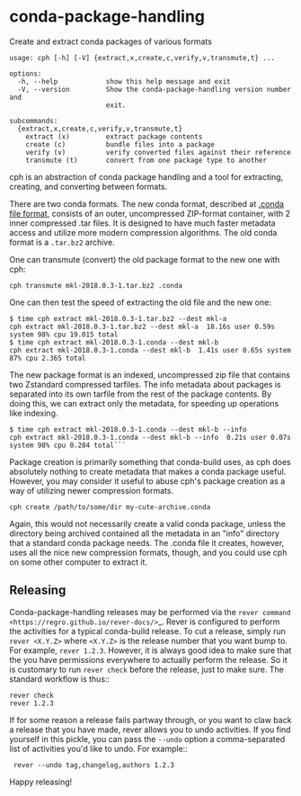 # conda-package-handling
Create and extract conda packages of various formats

```
usage: cph [-h] [-V] {extract,x,create,c,verify,v,transmute,t} ...

options:
  -h, --help            show this help message and exit
  -V, --version         Show the conda-package-handling version number and
                        exit.

subcommands:
  {extract,x,create,c,verify,v,transmute,t}
    extract (x)         extract package contents
    create (c)          bundle files into a package
    verify (v)          verify converted files against their reference
    transmute (t)       convert from one package type to another

```

cph is an abstraction of conda package handling and a tool for extracting,
creating, and converting between formats.

There are two conda formats. The new conda format, described at [.conda file
format](https://docs.conda.io/projects/conda/en/latest/user-guide/concepts/packages.html?highlight=format#conda-file-format),
consists of an outer, uncompressed ZIP-format container, with 2 inner compressed
.tar files. It is designed to have much faster metadata access and utilize more
modern compression algorithms. The old conda format is a `.tar.bz2` archive.

One can transmute (convert) the old package format to the new one with cph:

```
cph transmute mkl-2018.0.3-1.tar.bz2 .conda
```

One can then test the speed of extracting the old file and the new one:

```
$ time cph extract mkl-2018.0.3-1.tar.bz2 --dest mkl-a
cph extract mkl-2018.0.3-1.tar.bz2 --dest mkl-a  18.16s user 0.59s system 98% cpu 19.015 total
$ time cph extract mkl-2018.0.3-1.conda --dest mkl-b
cph extract mkl-2018.0.3-1.conda --dest mkl-b  1.41s user 0.65s system 87% cpu 2.365 total
```

The new package format is an indexed, uncompressed zip file that contains two
Zstandard compressed tarfiles. The info metadata about packages is separated
into its own tarfile from the rest of the package contents. By doing this, we
can extract only the metadata, for speeding up operations like indexing.

```
$ time cph extract mkl-2018.0.3-1.conda --dest mkl-b --info
cph extract mkl-2018.0.3-1.conda --dest mkl-b --info  0.21s user 0.07s system 98% cpu 0.284 total```
```

Package creation is primarily something that conda-build uses, as cph does
absolutely nothing to create metadata that makes a conda package useful.
However, you may consider it useful to abuse cph's package creation as a way of
utilizing newer compression formats.

```
cph create /path/to/some/dir my-cute-archive.conda
```

Again, this would not necessarily create a valid conda package, unless the
directory being archived contained all the metadata in an "info" directory that
a standard conda package needs. The .conda file it creates, however, uses all
the nice new compression formats, though, and you could use cph on some other
computer to extract it.

## Releasing

Conda-package-handling releases may be performed via the `rever command
<https://regro.github.io/rever-docs/>`_. Rever is configured to perform the
activities for a typical conda-build release. To cut a release, simply run
``rever <X.Y.Z>`` where ``<X.Y.Z>`` is the release number that you want bump to.
For example, ``rever 1.2.3``.  However, it is always good idea to make sure that
the you have permissions everywhere to actually perform the release.  So it is
customary to run ``rever check`` before the release, just to make sure.  The
standard workflow is thus::

    rever check
    rever 1.2.3

If for some reason a release fails partway through, or you want to claw back a
release that you have made, rever allows you to undo activities. If you find
yourself in this pickle, you can pass the ``--undo`` option a comma-separated
list of activities you'd like to undo.  For example::

     rever --undo tag,changelog,authors 1.2.3

 Happy releasing!
